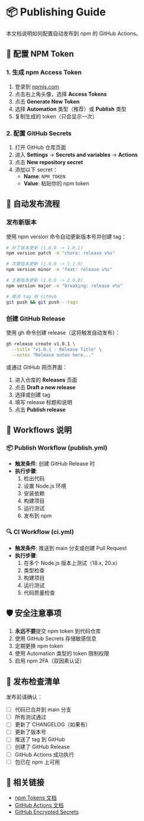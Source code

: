 # 📦 Publishing Guide

本文档说明如何配置自动发布到 npm 的 GitHub Actions。

## 🔑 配置 NPM Token

### 1. 生成 npm Access Token

1. 登录到 [npmjs.com](https://www.npmjs.com/)
2. 点击右上角头像，选择 **Access Tokens**
3. 点击 **Generate New Token**
4. 选择 **Automation** 类型（推荐）或 **Publish** 类型
5. 复制生成的 token（只会显示一次）

### 2. 配置 GitHub Secrets

1. 打开 GitHub 仓库页面
2. 进入 **Settings** → **Secrets and variables** → **Actions**
3. 点击 **New repository secret**
4. 添加以下 secret：
   - **Name**: `NPM_TOKEN`
   - **Value**: 粘贴你的 npm token

## 🚀 自动发布流程

### 发布新版本

使用 npm version 命令自动更新版本号并创建 tag：

```bash
# 补丁版本更新 (1.0.0 -> 1.0.1)
npm version patch -m "chore: release v%s"

# 次要版本更新 (1.0.0 -> 1.1.0)
npm version minor -m "feat: release v%s"

# 主要版本更新 (1.0.0 -> 2.0.0)
npm version major -m "breaking: release v%s"

# 推送 tag 到 GitHub
git push && git push --tags
```

### 创建 GitHub Release

使用 gh 命令创建 release（这将触发自动发布）：

```bash
gh release create v1.0.1 \
  --title "v1.0.1 - Release Title" \
  --notes "Release notes here..."
```

或通过 GitHub 网页界面：
1. 进入仓库的 **Releases** 页面
2. 点击 **Draft a new release**
3. 选择或创建 tag
4. 填写 release 标题和说明
5. 点击 **Publish release**

## 🔄 Workflows 说明

### 📦 Publish Workflow (publish.yml)

- **触发条件**: 创建 GitHub Release 时
- **执行步骤**:
  1. 检出代码
  2. 设置 Node.js 环境
  3. 安装依赖
  4. 构建项目
  5. 运行测试
  6. 发布到 npm

### 🔍 CI Workflow (ci.yml)

- **触发条件**: 推送到 main 分支或创建 Pull Request
- **执行步骤**:
  1. 在多个 Node.js 版本上测试（18.x, 20.x）
  2. 类型检查
  3. 构建项目
  4. 运行测试
  5. 代码质量检查

## 🛡️ 安全注意事项

1. **永远不要**提交 npm token 到代码仓库
2. 使用 GitHub Secrets 存储敏感信息
3. 定期更换 npm token
4. 使用 Automation 类型的 token 限制权限
5. 启用 npm 2FA（双因素认证）

## 📝 发布检查清单

发布前请确认：

- [ ] 代码已合并到 main 分支
- [ ] 所有测试通过
- [ ] 更新了 CHANGELOG（如果有）
- [ ] 更新了版本号
- [ ] 推送了 tag 到 GitHub
- [ ] 创建了 GitHub Release
- [ ] GitHub Actions 成功执行
- [ ] 包已在 npm 上可用

## 🔗 相关链接

- [npm Tokens 文档](https://docs.npmjs.com/about-access-tokens)
- [GitHub Actions 文档](https://docs.github.com/en/actions)
- [GitHub Encrypted Secrets](https://docs.github.com/en/actions/security-guides/encrypted-secrets)
